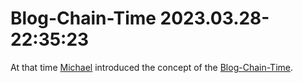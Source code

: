 # Blog-Chain-Time 2023.03.28-22:35:23

At that time [Michael](0.md) introduced the concept of the [Blog-Chain-Time](1000001.md).
